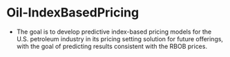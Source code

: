 # Oil-IndexBasedPricing
- The goal is to develop predictive index-based pricing models for the U.S. petroleum industry in its pricing setting solution for future offerings, with the goal of predicting results consistent with the RBOB prices.
